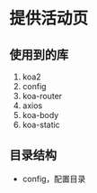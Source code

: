 # 提供活动页

## 使用到的库

1. koa2
2. config
3. koa-router
4. axios
5. koa-body
6. koa-static

## 目录结构

- config，配置目录